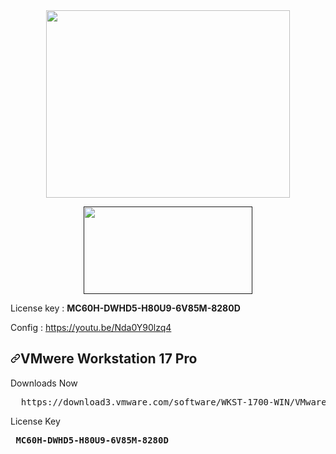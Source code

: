 


<div align='center'><a  align="left"  width='390' height='300' href='https://www.vmware.com/products/workstation-pro/workstation-pro-evaluation.html'><img src='https://store-au.vmware.com/media/catalog/product/v/m/vmw_icon_workstationpro_d_1000x1000_5.png?quality=80&fit=bounds&height=560&width=700&canvas=700:560' width='390' height='300'/></a>

<a  width='300' height='150' align="right" href=''><img src='https://www.pngmart.com/files/10/Download-Now-Button-PNG-Free-Download.png' width='270' height='140'/></a></div>

<div background='red'>
  License key : <b>MC60H-DWHD5-H80U9-6V85M-8280D</b>

  Config : https://youtu.be/Nda0Y90lzq4
</div>



<article class="markdown-body entry-content container-lg" itemprop="text"><h1 tabindex="-1" dir="auto"><a id="user-content-burp-suite-professional-latest-version" class="anchor" aria-hidden="true" href="#burp-suite-professional-latest-version"><svg class="octicon octicon-link" viewBox="0 0 16 16" version="1.1" width="16" height="16" aria-hidden="true"><path d="m7.775 3.275 1.25-1.25a3.5 3.5 0 1 1 4.95 4.95l-2.5 2.5a3.5 3.5 0 0 1-4.95 0 .751.751 0 0 1 .018-1.042.751.751 0 0 1 1.042-.018 1.998 1.998 0 0 0 2.83 0l2.5-2.5a2.002 2.002 0 0 0-2.83-2.83l-1.25 1.25a.751.751 0 0 1-1.042-.018.751.751 0 0 1-.018-1.042Zm-4.69 9.64a1.998 1.998 0 0 0 2.83 0l1.25-1.25a.751.751 0 0 1 1.042.018.751.751 0 0 1 .018 1.042l-1.25 1.25a3.5 3.5 0 1 1-4.95-4.95l2.5-2.5a3.5 3.5 0 0 1 4.95 0 .751.751 0 0 1-.018 1.042.751.751 0 0 1-1.042.018 1.998 1.998 0 0 0-2.83 0l-2.5 2.5a1.998 1.998 0 0 0 0 2.83Z"></path></svg></a>VMwere Workstation 17 Pro</h1>
    <p dir="auto">Downloads Now</p>
    <div class="highlight highlight-source-shell notranslate position-relative overflow-auto" dir="auto"><pre>  https://download3.vmware.com/software/WKST-1700-WIN/VMware-workstation-full-17.0.0-20800274.exe </pre><div class="zeroclipboard-container position-absolute right-0 top-0">
      <p dir="auto">License Key</p>
    <div class="highlight highlight-source-shell notranslate position-relative overflow-auto" dir="auto"><pre> <b>MC60H-DWHD5-H80U9-6V85M-8280D</b> </pre><div class="zeroclipboard-container position-absolute right-0 top-0">
